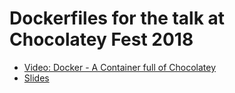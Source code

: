 # Dockerfiles for the talk at Chocolatey Fest 2018

- [Video: Docker - A Container full of Chocolatey](https://www.youtube.com/watch?v=VNPOAh8B2-E)
- [Slides](https://www.slideshare.net/stefscherer/docker-acontainerfullofchocolatey)
